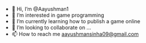 - 👋 Hi, I’m @Aayushman1
- 👀 I’m interested in game programming
- 🌱 I’m currently learning how to publish a game online
- 💞️ I’m looking to collaborate on ...
- 📫 How to reach me aayushmansinha09@gmail.com

<!---
Aayushman1/Aayushman1 is a ✨ special ✨ repository because its `README.md` (this file) appears on your GitHub profile.
You can click the Preview link to take a look at your changes.
--->
